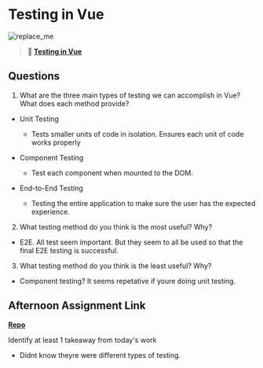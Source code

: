 # Testing in Vue

![replace_me](https://codeworks.blob.core.windows.net/public/assets/img/illustrations/placeholder.svg)

> **📖 [Testing in Vue](https://codeworksacademy.com/fs-student-guide/resources/wk8-9/04-Vue-Testing)**

## Questions

1. What are the three main types of testing we can accomplish in Vue? What does each method provide?
- Unit Testing
  - Tests smaller units of code in isolation. Ensures each unit of code works properly

- Component Testing
  - Test each component when mounted to the DOM. 

- End-to-End Testing
  - Testing the entire application to make sure the user has the expected experience. 

2. What testing method do you think is the most useful? Why?
- E2E. All test seem important. But they seem to all be used so that the final E2E testing is successful.

3. What testing method do you think is the least useful? Why?
- Component testing? It seems repetative if youre doing unit testing.

## Afternoon Assignment Link

**[Repo](https://github.com/josuehdz0/<ASSIGNMENT_REPO>)**

Identify at least 1 takeaway from today's work
- Didnt know theyre were different types of testing. 
